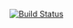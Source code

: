 [![Build Status](https://travis-ci.org/ertert1/kk.svg?branch=master)](https://travis-ci.org/ertert1/kk)
